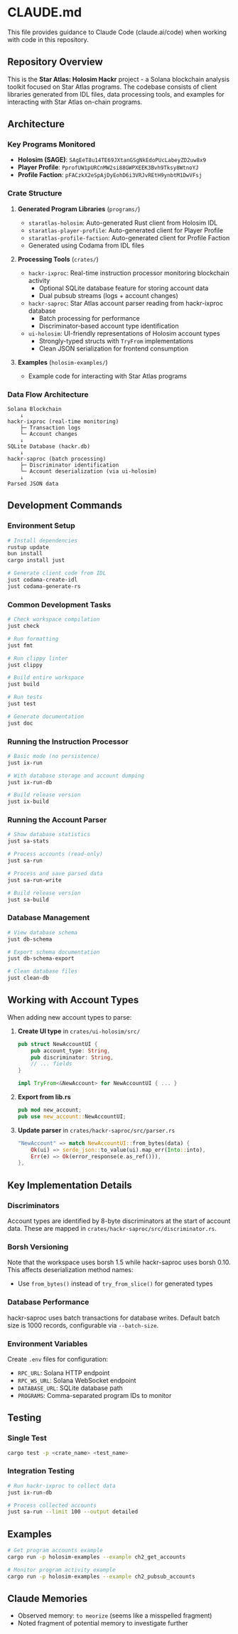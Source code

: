 # CLAUDE.md

This file provides guidance to Claude Code (claude.ai/code) when working with code in this repository.

## Repository Overview

This is the **Star Atlas: Holosim Hackr** project - a Solana blockchain analysis toolkit focused on Star Atlas programs. The codebase consists of client libraries generated from IDL files, data processing tools, and examples for interacting with Star Atlas on-chain programs.

## Architecture

### Key Programs Monitored
- **Holosim (SAGE)**: `SAgEeT8u14TE69JXtanGSgNkEdoPUcLabeyZD2uw8x9`
- **Player Profile**: `PprofUW1pURCnMW2si88GWPXEEK3Bvh9Tksy8WtnoYJ`
- **Profile Faction**: `pFACzkX2eSpAjDyEohD6i3VRJvREtH9ynbtM1DwVFsj`

### Crate Structure

1. **Generated Program Libraries** (`programs/`)
   - `staratlas-holosim`: Auto-generated Rust client from Holosim IDL
   - `staratlas-player-profile`: Auto-generated client for Player Profile
   - `staratlas-profile-faction`: Auto-generated client for Profile Faction
   - Generated using Codama from IDL files

2. **Processing Tools** (`crates/`)
   - `hackr-ixproc`: Real-time instruction processor monitoring blockchain activity
     - Optional SQLite database feature for storing account data
     - Dual pubsub streams (logs + account changes)
   - `hackr-saproc`: Star Atlas account parser reading from hackr-ixproc database
     - Batch processing for performance
     - Discriminator-based account type identification
   - `ui-holosim`: UI-friendly representations of Holosim account types
     - Strongly-typed structs with `TryFrom` implementations
     - Clean JSON serialization for frontend consumption

3. **Examples** (`holosim-examples/`)
   - Example code for interacting with Star Atlas programs

### Data Flow Architecture

```
Solana Blockchain
    ↓
hackr-ixproc (real-time monitoring)
    ├─ Transaction logs
    └─ Account changes
    ↓
SQLite Database (hackr.db)
    ↓
hackr-saproc (batch processing)
    ├─ Discriminator identification
    └─ Account deserialization (via ui-holosim)
    ↓
Parsed JSON data
```

## Development Commands

### Environment Setup
```bash
# Install dependencies
rustup update
bun install
cargo install just

# Generate client code from IDL
just codama-create-idl
just codama-generate-rs
```

### Common Development Tasks
```bash
# Check workspace compilation
just check

# Run formatting
just fmt

# Run clippy linter
just clippy

# Build entire workspace
just build

# Run tests
just test

# Generate documentation
just doc
```

### Running the Instruction Processor
```bash
# Basic mode (no persistence)
just ix-run

# With database storage and account dumping
just ix-run-db

# Build release version
just ix-build
```

### Running the Account Parser
```bash
# Show database statistics
just sa-stats

# Process accounts (read-only)
just sa-run

# Process and save parsed data
just sa-run-write

# Build release version
just sa-build
```

### Database Management
```bash
# View database schema
just db-schema

# Export schema documentation
just db-schema-export

# Clean database files
just clean-db
```

## Working with Account Types

When adding new account types to parse:

1. **Create UI type** in `crates/ui-holosim/src/`
   ```rust
   pub struct NewAccountUI {
       pub account_type: String,
       pub discriminator: String,
       // ... fields
   }

   impl TryFrom<&NewAccount> for NewAccountUI { ... }
   ```

2. **Export from lib.rs**
   ```rust
   pub mod new_account;
   pub use new_account::NewAccountUI;
   ```

3. **Update parser** in `crates/hackr-saproc/src/parser.rs`
   ```rust
   "NewAccount" => match NewAccountUI::from_bytes(data) {
       Ok(ui) => serde_json::to_value(ui).map_err(Into::into),
       Err(e) => Ok(error_response(e.as_ref())),
   },
   ```

## Key Implementation Details

### Discriminators
Account types are identified by 8-byte discriminators at the start of account data. These are mapped in `crates/hackr-saproc/src/discriminator.rs`.

### Borsh Versioning
Note that the workspace uses borsh 1.5 while hackr-saproc uses borsh 0.10. This affects deserialization method names:
- Use `from_bytes()` instead of `try_from_slice()` for generated types

### Database Performance
hackr-saproc uses batch transactions for database writes. Default batch size is 1000 records, configurable via `--batch-size`.

### Environment Variables
Create `.env` files for configuration:
- `RPC_URL`: Solana HTTP endpoint
- `RPC_WS_URL`: Solana WebSocket endpoint
- `DATABASE_URL`: SQLite database path
- `PROGRAMS`: Comma-separated program IDs to monitor

## Testing

### Single Test
```bash
cargo test -p <crate_name> <test_name>
```

### Integration Testing
```bash
# Run hackr-ixproc to collect data
just ix-run-db

# Process collected accounts
just sa-run --limit 100 --output detailed
```

## Examples

```bash
# Get program accounts example
cargo run -p holosim-examples --example ch2_get_accounts

# Monitor program activity example
cargo run -p holosim-examples --example ch2_pubsub_accounts
```

## Claude Memories

- Observed memory: `to meorize` (seems like a misspelled fragment)
- Noted fragment of potential memory to investigate further
